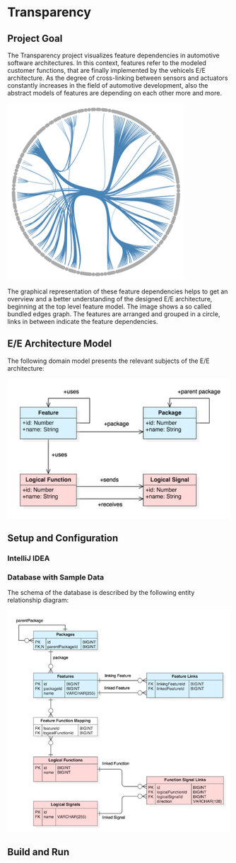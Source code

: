 # Transparency

## Project Goal

The Transparency project visualizes feature dependencies in automotive software architectures. In this context, features refer to the modeled customer functions, that are finally implemented by the vehicels E/E architecture. As the degree of cross-linking between sensors and actuators constantly increases in the field of automotive development, also the abstract models of features are depending on each other more and more.

<img src="https://raw.githubusercontent.com/StefanCimander/transparency/master/img/bundled-edges-graph.png" alt="Bundled Edges Graph" width="400" />

The graphical representation of these feature dependencies helps to get an overview and a better understanding of the designed E/E architecture, beginning at the top level feature model. The image shows a so called bundled edges graph. The features are arranged and grouped in a circle, links in between indicate the feature dependencies.

## E/E Architecture Model

The following domain model presents the relevant subjects of the E/E architecture:

![Domain Model](https://raw.githubusercontent.com/StefanCimander/transparency/master/doc/domain-model.png)

## Setup and Configuration 

### IntelliJ IDEA

### Database with Sample Data

The schema of the database is described by the following entity relationship diagram:

![ER Diagram](https://raw.githubusercontent.com/StefanCimander/transparency/master/doc/entity-relationship-diagram.png)

## Build and Run
